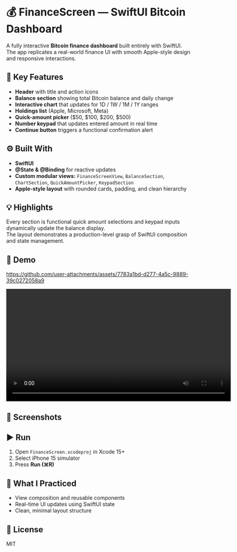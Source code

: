 # 💰 FinanceScreen — SwiftUI Bitcoin Dashboard

A fully interactive **Bitcoin finance dashboard** built entirely with SwiftUI.  
The app replicates a real-world finance UI with smooth Apple-style design and responsive interactions.

## 🧩 Key Features
- **Header** with title and action icons  
- **Balance section** showing total Bitcoin balance and daily change  
- **Interactive chart** that updates for 1D / 1W / 1M / 1Y ranges  
- **Holdings list** (Apple, Microsoft, Meta)  
- **Quick-amount picker** ($50, $100, $200, $500)  
- **Number keypad** that updates entered amount in real time  
- **Continue button** triggers a functional confirmation alert  

## ⚙️ Built With
- **SwiftUI**  
- **@State & @Binding** for reactive updates  
- **Custom modular views:** `FinanceScreenView`, `BalanceSection`, `ChartSection`, `QuickAmountPicker`, `KeypadSection`  
- **Apple-style layout** with rounded cards, padding, and clean hierarchy  

## 💡 Highlights
Every section is functional quick amount selections and keypad inputs dynamically update the balance display.  
The layout demonstrates a production-level grasp of SwiftUI composition and state management.

## 🎥 Demo

https://github.com/user-attachments/assets/7783a1bd-d277-4a5c-9889-39c0272058a9



<video src="https://github.com/salehbaf/finance-screen-swiftui/raw/main/DEMO.mov" controls width="600"></video>
## 📸 Screenshots


## ▶️ Run
1. Open `FinanceScreen.xcodeproj` in Xcode 15+  
2. Select iPhone 15 simulator  
3. Press **Run (⌘R)**  

## 🧠 What I Practiced
- View composition and reusable components  
- Real-time UI updates using SwiftUI state  
- Clean, minimal layout structure  

## 📄 License
MIT
